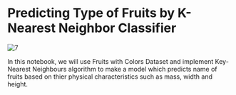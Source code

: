 # Predicting Type of Fruits by K-Nearest Neighbor Classifier

![7](https://user-images.githubusercontent.com/69224996/97064425-9c647000-155a-11eb-97fa-fee1c4be2f7a.jpg)

In this notebook, we will use Fruits with Colors Dataset and implement Key-Nearest Neighbours algorithm to make a model which predicts name of fruits based on thier physical characteristics such as mass, width and height. 
